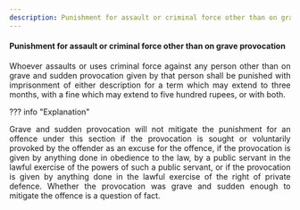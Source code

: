 ```yaml
---
description: Punishment for assault or criminal force other than on grave provocation
---
```


#### Punishment for assault or criminal force other than on grave provocation
<div style="text-align: justify">

Whoever assaults or uses criminal force against any person other than on grave and sudden provocation given by that person shall be punished with imprisonment of either description for a term which may extend to three months, with a fine which may extend to five hundred rupees, or with both.

</div>

??? info "Explanation"
    <div style="text-align: justify"> Grave and sudden provocation will not mitigate the punishment for an offence under this section if the provocation is sought or voluntarily provoked by the offender as an excuse for the offence, if the provocation is given by anything done in obedience to the law, by a public servant in the lawful exercise of the powers of such a public servant, or if the provocation is given by anything done in the lawful exercise of the right of private defence. Whether the provocation was grave and sudden enough to mitigate the offence is a question of fact.
